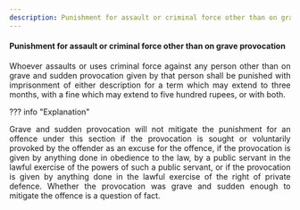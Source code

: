 ```yaml
---
description: Punishment for assault or criminal force other than on grave provocation
---
```


#### Punishment for assault or criminal force other than on grave provocation
<div style="text-align: justify">

Whoever assaults or uses criminal force against any person other than on grave and sudden provocation given by that person shall be punished with imprisonment of either description for a term which may extend to three months, with a fine which may extend to five hundred rupees, or with both.

</div>

??? info "Explanation"
    <div style="text-align: justify"> Grave and sudden provocation will not mitigate the punishment for an offence under this section if the provocation is sought or voluntarily provoked by the offender as an excuse for the offence, if the provocation is given by anything done in obedience to the law, by a public servant in the lawful exercise of the powers of such a public servant, or if the provocation is given by anything done in the lawful exercise of the right of private defence. Whether the provocation was grave and sudden enough to mitigate the offence is a question of fact.
